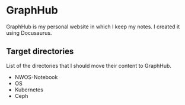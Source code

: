 # GraphHub

GraphHub is my personal website in which I keep my notes. I created it using Docusaurus.

## Target directories

List of the directories that I should move their content to GraphHub.

- NWOS-Notebook
- OS
- Kubernetes
- Ceph
